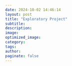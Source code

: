 ```yaml
---
date: 2024-10-02 14:46:14
layout: post
title: "Exploratory Project"
subtitle:
description:
image:
optimized_image:
category:
tags:
author:
paginate: false
---
```

